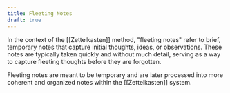 ```yaml
---
title: Fleeting Notes
draft: true
---
```

In the context of the [[Zettelkasten]] method, "fleeting notes" refer to brief, temporary notes that capture initial thoughts, ideas, or observations. These notes are typically taken quickly and without much detail, serving as a way to capture fleeting thoughts before they are forgotten. 

Fleeting notes are meant to be temporary and are later processed into more coherent and organized notes within the [[Zettelkasten]] system.